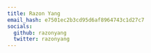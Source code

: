 ```yaml
---
title: Razon Yang
email_hash: e7501ec2b3cd95d6af8964743c1d27c7
socials:
  github: razonyang
  twitter: razonyang
---
```

